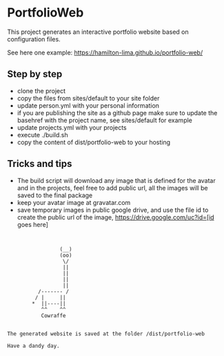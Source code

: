 # PortfolioWeb

This project generates an interactive portfolio website based on configuration files.

See here one example: https://hamilton-lima.github.io/portfolio-web/

## Step by step

- clone the project
- copy the files from sites/default to your site folder
- update person.yml with your personal information
- if you are publishing the site as a github page make sure to update the basehref with the project name, see sites/default for example
- update projects.yml with your projects
- execute ./build.sh <folder with your files>
- copy the content of dist/portfolio-web to your hosting

## Tricks and tips

- The build script will download any image that is defined for the avatar and in the projects, feel free to add public url, all the images will be saved to the final package
- keep your avatar image at gravatar.com 
- save temporary images in public google drive, and use the file id to create the public url of the image, https://drive.google.com/uc?id=[id goes here]

```


                 (__)
                 (oo)
                  \/
                  ||
                  ||
                  ||
                  ||
          /------- /
         / |     ||
        *  ||----||
           ^^    ^^
           Cowraffe


The generated website is saved at the folder /dist/portfolio-web

Have a dandy day.
```

